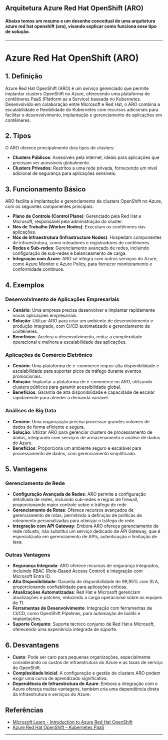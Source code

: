 ## Arquitetura Azure Red Hat OpenShift (ARO)

#### Abaixo temos um resumo e um desenho conceitual de uma arquitetura azure red hat openshift (aro), visando explicar como funciona esse tipo de solução.

---

# Azure Red Hat OpenShift (ARO)

## 1. Definição

Azure Red Hat OpenShift (ARO) é um serviço gerenciado que permite implantar clusters OpenShift no Azure, oferecendo uma plataforma de contêineres PaaS (Platform as a Service) baseada no Kubernetes. Desenvolvido em colaboração entre Microsoft e Red Hat, o ARO combina a escalabilidade e flexibilidade do Kubernetes com recursos adicionais para facilitar o desenvolvimento, implantação e gerenciamento de aplicações em contêineres.

## 2. Tipos

O ARO oferece principalmente dois tipos de clusters:

- **Clusters Públicos**: Acessíveis pela internet, ideais para aplicações que precisam ser acessíveis globalmente.
- **Clusters Privados**: Restritos a uma rede privada, fornecendo um nível adicional de segurança para aplicações sensíveis.

## 3. Funcionamento Básico

ARO facilita a implantação e gerenciamento de clusters OpenShift no Azure, com os seguintes componentes principais:

- **Plano de Controle (Control Plane)**: Gerenciado pela Red Hat e Microsoft, responsável pela administração do cluster.
- **Nós de Trabalho (Worker Nodes)**: Executam os contêineres das aplicações.
- **Nós de Infraestrutura (Infrastructure Nodes)**: Hospedam componentes de infraestrutura, como roteadores e registradores de contêineres.
- **Redes e Sub-redes**: Gerenciamento avançado de redes, incluindo configuração de sub-redes e balanceamento de carga.
- **Integração com Azure**: ARO se integra com outros serviços do Azure, como Azure Monitor e Azure Policy, para fornecer monitoramento e conformidade contínuos.

## 4. Exemplos

### Desenvolvimento de Aplicações Empresariais

- **Cenário**: Uma empresa precisa desenvolver e implantar rapidamente novas aplicações empresariais.
- **Solução**: Utilizar ARO para criar um ambiente de desenvolvimento e produção integrado, com CI/CD automatizado e gerenciamento de contêineres.
- **Benefícios**: Acelera o desenvolvimento, reduz a complexidade operacional e melhora a escalabilidade das aplicações.

### Aplicações de Comércio Eletrônico

- **Cenário**: Uma plataforma de e-commerce requer alta disponibilidade e escalabilidade para suportar picos de tráfego durante eventos promocionais.
- **Solução**: Implantar a plataforma de e-commerce no ARO, utilizando clusters públicos para garantir acessibilidade global.
- **Benefícios**: Garantia de alta disponibilidade e capacidade de escalar rapidamente para atender a demanda variável.

### Análises de Big Data

- **Cenário**: Uma organização precisa processar grandes volumes de dados de forma eficiente e segura.
- **Solução**: Utilizar ARO para gerenciar clusters de processamento de dados, integrando com serviços de armazenamento e análise de dados do Azure.
- **Benefícios**: Proporciona um ambiente seguro e escalável para processamento de dados, com gerenciamento simplificado.

## 5. Vantagens

### Gerenciamento de Rede

- **Configuração Avançada de Redes**: ARO permite a configuração detalhada de redes, incluindo sub-redes e regras de firewall, proporcionando maior controle sobre o tráfego de rede.
- **Gerenciamento de Rotas**: Oferece recursos avançados de gerenciamento de rotas, permitindo a definição de políticas de roteamento personalizadas para otimizar o tráfego de rede.
- **Integração com API Gateway**: Embora ARO ofereça gerenciamento de rede robusto, não substitui um serviço dedicado de API Gateway, que é especializado em gerenciamento de APIs, autenticação e limitação de taxa.

### Outras Vantagens

- **Segurança Integrada**: ARO oferece recursos de segurança integrados, incluindo RBAC (Role-Based Access Control) e integração com Microsoft Entra ID.
- **Alta Disponibilidade**: Garantia de disponibilidade de 99,95% com SLA, proporcionando confiabilidade para aplicações críticas.
- **Atualizações Automatizadas**: Red Hat e Microsoft gerenciam atualizações e patches, reduzindo a carga operacional sobre as equipes de TI.
- **Ferramentas de Desenvolvimento**: Integração com ferramentas de CI/CD, como OpenShift Pipelines, para automação de builds e implantações.
- **Suporte Conjunto**: Suporte técnico conjunto de Red Hat e Microsoft, oferecendo uma experiência integrada de suporte.

## 6. Desvantagens

- **Custo**: Pode ser caro para pequenas organizações, especialmente considerando os custos de infraestrutura do Azure e as taxas de serviço do OpenShift.
- **Complexidade Inicial**: A configuração e gestão de clusters ARO podem exigir uma curva de aprendizado significativa.
- **Dependência de Infraestrutura do Azure**: Embora a integração com o Azure ofereça muitas vantagens, também cria uma dependência direta da infraestrutura e serviços do Azure.

## Referências

- [Microsoft Learn - Introduction to Azure Red Hat OpenShift](https://learn.microsoft.com/en-us/azure/openshift/intro-openshift)
- [Azure Red Hat OpenShift – Kubernetes PaaS](https://azure.microsoft.com/en-us/services/openshift/)

---
